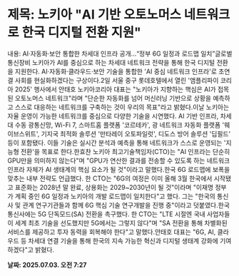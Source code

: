 # **제목: 노키아 "AI 기반 오토노머스 네트워크로 한국 디지털 전환 지원"**

  내용: AI·자동화·보안 통합한 차세대 인프라 공개…“정부 6G 일정과 로드맵 일치”글로벌 통신장비 노키아가 AI를 중심으로 하는 차세대 네트워크 전략을 통해 한국 디지털 전환을 지원한다. AI·자동화·클라우드·보안 기술을 통합한 'AI 중심 네트워크 인프라'로 초연결 사회를 현실화하겠다는 구상이다.2일 서울 중구 롯데호텔에서 열린 '앰플리파이 코리아 2025' 행사에서 안태호 노키아코리아 대표는 "노키아가 지향하는 핵심은 AI가 접목된 오토노머스 네트워크"라며 "단순한 자동화를 넘어 머신러닝 기반으로 상황을 예측하고 스스로 대응하는 네트워크를 구축하는 것이 우리의 목표"라고 밝혔다.이날 노키아는 자율 운영이 가능한 네트워크를 중심으로 다양한 기술을 시연했다. AI 기반 인프라, 차세대 수동 광통신망, Wi-Fi 7, 스마트홈 플랫폼 '코르테카', 광 네트워크 자동화 플랫폼 '웨이브스위트', 기지국 최적화 솔루션 '만타레이 오토파일럿', 디도스 방어 솔루션 '딥필드' 등이 포함됐다. 이들 기술은 실시간 분석과 예측을 통해 네트워크가 스스로 운영되는 '지능형 전환'을 목표로 한다.한효찬 노키아 최고기술책임자(CTO)는 "AI 인프라는 단순히 GPU만을 의미하지 않는다"며 "GPU가 연산한 결과를 전송할 수 있도록 하는 네트워크 인프라 자체가 AI 생태계의 핵심 요소가 될 것"이라고 말했다.한국 6G 로드맵에 보폭을 맞추는 내부 전략도 언급했다. 한 CTO는 "6G의 여정은 이미 올해 3월 한국에서 시작됐고 표준화는 2028년 말 완료, 상용화는 2029~2030년이 될 것"이라며 "이재명 정부가 계획 중인 6G 일정과 노키아의 개발 로드맵이 일치한다"고 했다. 그는 "한국의 통신사 및 관계 연구기관들과 함께 6G 핵심 기술 연구개발을 진행 중"이라고 덧붙였다.한국 통신사에는 5G 단독모드(SA) 전환을 촉구했다. 한 CTO는 "LTE 시절엔 국내 사업자들이 세계 최초 기술을 선도했지만 5G에서는 그렇지 않다"며 "SA 전환을 통해 차별화된 서비스를 제공하고 투자 동력을 회복해야 한다"고 말했다.안태호 대표는 "6G, AI, 클라우드 등 차세대 연결 기술을 통해 한국의 지속 가능한 혁신과 디지털 생태계 강화에 기여하겠다"고 밝혔다.

  **날짜: 2025.07.03. 오전 7:27**